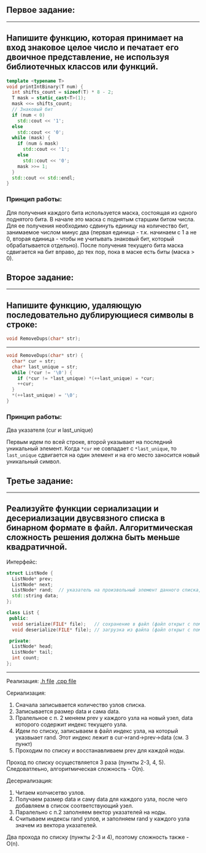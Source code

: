 ## Первое задание:

--- 
Напишите функцию, которая принимает на вход знаковое целое число и печатает его двоичное
представление, не используя библиотечных классов или функций.
---

```cpp
template <typename T>
void printIntBinary(T num) {
  int shifts_count = sizeof(T) * 8 - 2;
  T mask = static_cast<T>(1);
  mask <<= shifts_count;
  // Знаковый бит
  if (num < 0)
    std::cout << '1';
  else
    std::cout << '0';
  while (mask) {
    if (num & mask)
      std::cout << '1';
    else
      std::cout << '0';
    mask >>= 1;
  }
  std::cout << std::endl;
}
```
### Принцип работы:
Для получения каждого бита используется маска, состоящая из одного поднятого бита.
В начале это маска с поднятым старшим битом числа. Для ее получения необходимо сдвинуть единицу на количество бит, занимаемое числом минус два (первая единица - т.к. начинаем с 1 а не 0, вторая единица - чтобы не учитывать знаковый бит, который обрабатывается отдельно).
После получения текущего бита маска сдвигается на бит вправо, до тех пор, пока в маске есть биты (маска > 0).

## Второе задание:
--- 
Напишите функцию, удаляющую последовательно дублирующиеся символы в строке:
---
```cpp
void RemoveDups(char* str);
```
---

```cpp
void RemoveDups(char* str) {
  char* cur = str;
  char* last_unique = str;
  while (*cur != '\0') {
    if (*cur != *last_unique) *(++last_unique) = *cur;
    ++cur;
  }
  *(++last_unique) = '\0';
}
```

### Принцип работы: 

Два указателя (cur и last_unique)

Первым идем по всей строке, второй указывает на последний уникальный элемент. 
Когда `*cur` не совпадает с `*last_unique`, то `last_unique` сдвигается на один элемент и на его место заносится новый уникальный символ.
  
## Третье задание:
--- 
Реализуйте функции сериализации и десериализации двусвязного списка в бинарном формате в
файл. Алгоритмическая сложность решения должна быть меньше квадратичной. 
---
Интерфейс:
```cpp
struct ListNode {
  ListNode* prev;
  ListNode* next;
  ListNode* rand;  // указатель на произвольный элемент данного списка, либо NULL
  std::string data;
};

class List {
 public:
  void serialize(FILE* file);   // сохранение в файл (файл открыт с помощью fopen(path, "wb"))
  void deserialize(FILE* file); // загрузка из файла (файл открыт с помощью fopen(path, "rb"))

 private:
  ListNode* head;
  ListNode* tail;
  int count;
};
```
---

Реализация:
[.h file](https://github.com/e-kraevskiy/test_tasks/blob/develop/04%20-%20Cpp%20-%20Saber/list.h)
[.cpp file](https://github.com/e-kraevskiy/test_tasks/blob/develop/04%20-%20Cpp%20-%20Saber/list.cpp)

Сериализация:
1. Сначала записывается количество узлов списка.
2. Записывается размер data и сама data. 
3. Пралельное с п. 2 меняем prev у каждого узла на новый узел, data которого содержит индекс текущего узла.
4. Идем по списку, записываем в файл индекс узла, на который указвыает rand. Этот индекс лежит в cur->rand->prev->data (см. 3 пункт)
5. Проходим по списку и восстанавливаем prev для каждой ноды.

Проход по списку осуществляется 3 раза (пункты 2-3, 4, 5).
Следоватлеьно, алгоритмическая сложность - O(n).

Десериализация:
1. Читаем колчисетво узлов.
2. Получаем размер data и саму data для каждого узла, после чего добавляем в список соответствующий узел.
3. Паралельно с п.2 заполняем вектор указателей на ноды.
4. Считываем индексы rand узлов, и заполняем rand у каждого узла значем из вектора указателей.

Два прохода по списку (пункты 2-3 и 4), поэтому сложность также - O(n).
